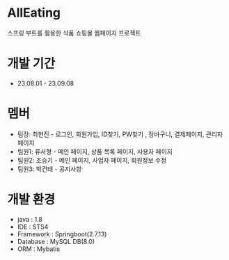 # AllEating
스프링 부트를 활용한 식품 쇼핑몰 웹페이지 프로젝트

# 개발 기간
- 23.08.01 - 23.09.08

# 멤버
- 팀장: 최현진 - 로그인, 회원가입, ID찾기, PW찾기 , 장바구니, 결제페이지, 관리자 페이지
- 팀원1: 류서형 - 메인 페이지, 상품 목록 페이지, 사용자 페이지
- 팀원2: 조승기 - 메인 페이지, 사업자 페이지, 회원정보 수정
- 팀원3: 박건태 - 공지사항

# 개발 환경
- java : 1.8
- IDE : STS4
- Framework : Springboot(2.7.13)
- Database : MySQL DB(8.0)
- ORM : Mybatis

